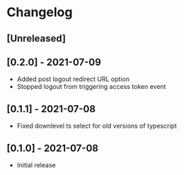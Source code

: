 # Changelog

## [Unreleased]

## [0.2.0] - 2021-07-09

- Added post logout redirect URL option
- Stopped logout from triggering access token event

## [0.1.1] - 2021-07-08

- Fixed downlevel ts select for old versions of typescript

## [0.1.0] - 2021-07-08

- Initial release
